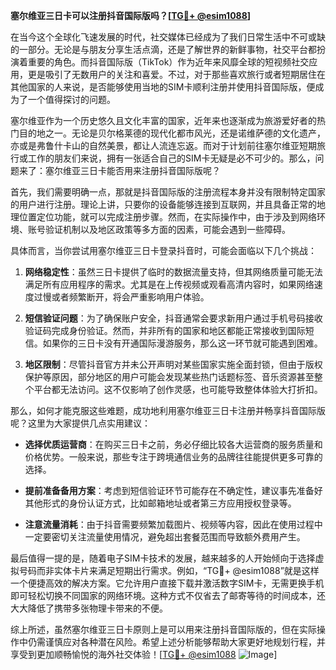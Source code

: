 **塞尔维亚三日卡可以注册抖音国际版吗？[[TG💪+ @esim1088](https://t.me/s/esim1088)]**

在当今这个全球化飞速发展的时代，社交媒体已经成为了我们日常生活中不可或缺的一部分。无论是与朋友分享生活点滴，还是了解世界的新鲜事物，社交平台都扮演着重要的角色。而抖音国际版（TikTok）作为近年来风靡全球的短视频社交应用，更是吸引了无数用户的关注和喜爱。不过，对于那些喜欢旅行或者短期居住在其他国家的人来说，是否能够使用当地的SIM卡顺利注册并使用抖音国际版，便成为了一个值得探讨的问题。

塞尔维亚作为一个历史悠久且文化丰富的国家，近年来也逐渐成为旅游爱好者的热门目的地之一。无论是贝尔格莱德的现代化都市风光，还是诺维萨德的文化遗产，亦或是弗鲁什卡山的自然美景，都让人流连忘返。而对于计划前往塞尔维亚短期旅行或工作的朋友们来说，拥有一张适合自己的SIM卡无疑是必不可少的。那么，问题来了：塞尔维亚三日卡能否用来注册抖音国际版呢？

首先，我们需要明确一点，那就是抖音国际版的注册流程本身并没有限制特定国家的用户进行注册。理论上讲，只要你的设备能够连接到互联网，并且具备正常的地理位置定位功能，就可以完成注册步骤。然而，在实际操作中，由于涉及到网络环境、账号验证机制以及地区政策等多方面的因素，可能会遇到一些障碍。

具体而言，当你尝试用塞尔维亚三日卡登录抖音时，可能会面临以下几个挑战：

1. **网络稳定性**：虽然三日卡提供了临时的数据流量支持，但其网络质量可能无法满足所有应用程序的需求。尤其是在上传视频或观看高清内容时，如果网络速度过慢或者频繁断开，将会严重影响用户体验。
   
2. **短信验证问题**：为了确保账户安全，抖音通常会要求新用户通过手机号码接收验证码完成身份验证。然而，并非所有的国家和地区都能正常接收到国际短信。如果你的三日卡没有开通国际漫游服务，那么这一环节就可能遇到困难。

3. **地区限制**：尽管抖音官方并未公开声明对某些国家实施全面封锁，但由于版权保护等原因，部分地区的用户可能会发现某些热门话题标签、音乐资源甚至整个平台都无法访问。这不仅影响了创作灵感，也可能导致整体体验大打折扣。

那么，如何才能克服这些难题，成功地利用塞尔维亚三日卡注册并畅享抖音国际版呢？这里为大家提供几点实用建议：

- **选择优质运营商**：在购买三日卡之前，务必仔细比较各大运营商的服务质量和价格优势。一般来说，那些专注于跨境通信业务的品牌往往能提供更多可靠的选择。
  
- **提前准备备用方案**：考虑到短信验证环节可能存在不确定性，建议事先准备好其他形式的身份认证方式，比如邮箱地址或者第三方应用授权登录等。

- **注意流量消耗**：由于抖音需要频繁加载图片、视频等内容，因此在使用过程中一定要密切关注流量使用情况，避免超出套餐范围而导致额外费用产生。

最后值得一提的是，随着电子SIM卡技术的发展，越来越多的人开始倾向于选择虚拟号码而非实体卡片来满足短期出行需求。例如，“TG💪+ @esim1088”就是这样一个便捷高效的解决方案。它允许用户直接下载并激活数字SIM卡，无需更换手机即可轻松切换不同国家的网络环境。这种方式不仅省去了邮寄等待的时间成本，还大大降低了携带多张物理卡带来的不便。

综上所述，虽然塞尔维亚三日卡原则上是可以用来注册抖音国际版的，但在实际操作中仍需谨慎应对各种潜在风险。希望上述分析能够帮助大家更好地规划行程，并享受到更加顺畅愉悦的海外社交体验！[[TG💪+ @esim1088](https://t.me/s/esim1088) ![Image](https://i.postimg.cc/4NQfJmqS/Snipaste-2025-05-13-00-14-12.png)]